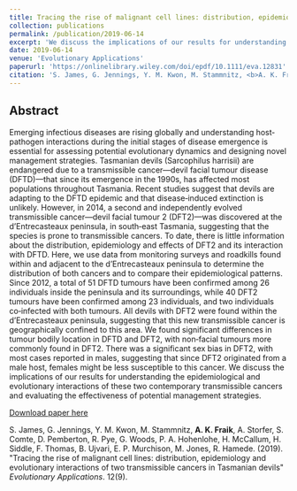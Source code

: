 ```yaml
---
title: Tracing the rise of malignant cell lines: distribution, epidemiology and evolutionary interactions of two transmissible cancers in Tasmanian devils"
collection: publications
permalink: /publication/2019-06-14
excerpt: 'We discuss the implications of our results for understanding the epidemiological and evolutionary interactions of these two contemporary transmissible cancers and evaluating the effectiveness of potential management strategies.'
date: 2019-06-14
venue: 'Evolutionary Applications'
paperurl: 'https://onlinelibrary.wiley.com/doi/epdf/10.1111/eva.12831'
citation: 'S. James, G. Jennings, Y. M. Kwon, M. Stammnitz, <b>A. K. Fraik</b>, A. Storfer, S. Comte, D. Pemberton, R. Pye, G. Woods, P. A. Hohenlohe, H. McCallum, H. Siddle, F. Thomas, B. Ujvari, E. P. Murchison, M. Jones, R. Hamede. (2019). "Tracing the rise of malignant cell lines: distribution, epidemiology and evolutionary interactions of two transmissible cancers in Tasmanian devils" <i>Evolutionary Applications</i>. 12(9).'
---
```

## Abstract
Emerging infectious diseases are rising globally and understanding host‐pathogen interactions during the initial stages of disease emergence is essential for assessing potential evolutionary dynamics and designing novel management strategies. Tasmanian devils (Sarcophilus harrisii) are endangered due to a transmissible cancer—devil facial tumour disease (DFTD)—that since its emergence in the 1990s, has affected most populations throughout Tasmania. Recent studies suggest that devils are adapting to the DFTD epidemic and that disease‐induced extinction is unlikely. However, in 2014, a second and independently evolved transmissible cancer—devil facial tumour 2 (DFT2)—was discovered at the d’Entrecasteaux peninsula, in south‐east Tasmania, suggesting that the species is prone to transmissible cancers. To date, there is little information about the distribution, epidemiology and effects of DFT2 and its interaction with DFTD. Here, we use data from monitoring surveys and roadkills found within and adjacent to the d’Entrecasteaux peninsula to determine the distribution of both cancers and to compare their epidemiological patterns. Since 2012, a total of 51 DFTD tumours have been confirmed among 26 individuals inside the peninsula and its surroundings, while 40 DFT2 tumours have been confirmed among 23 individuals, and two individuals co‐infected with both tumours. All devils with DFT2 were found within the d’Entrecasteaux peninsula, suggesting that this new transmissible cancer is geographically confined to this area. We found significant differences in tumour bodily location in DFTD and DFT2, with non‐facial tumours more commonly found in DFT2. There was a significant sex bias in DFT2, with most cases reported in males, suggesting that since DFT2 originated from a male host, females might be less susceptible to this cancer. We discuss the implications of our results for understanding the epidemiological and evolutionary interactions of these two contemporary transmissible cancers and evaluating the effectiveness of potential management strategies.

[Download paper here](https://onlinelibrary.wiley.com/doi/epdf/10.1111/eva.12831)

S. James, G. Jennings, Y. M. Kwon, M. Stammnitz, <b>A. K. Fraik</b>, A. Storfer, S. Comte, D. Pemberton, R. Pye, G. Woods, P. A. Hohenlohe, H. McCallum, H. Siddle, F. Thomas, B. Ujvari, E. P. Murchison, M. Jones, R. Hamede. (2019). "Tracing the rise of malignant cell lines: distribution, epidemiology and evolutionary interactions of two transmissible cancers in Tasmanian devils" <i>Evolutionary Applications</i>. 12(9).
